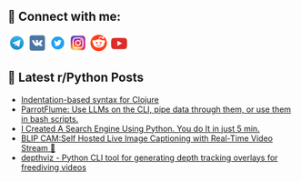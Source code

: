 ## 🔎 Connect with me:
[<img src="https://github.com/bullbesh/bullbesh/blob/main/images/Telegram.png" width="32" height="32" />](https://t.me/bullbesh)
[<img src="https://github.com/bullbesh/bullbesh/blob/main/images/VK.png" width="32" height="32" />](https://vk.com/bullbesh)
[<img src="https://github.com/bullbesh/bullbesh/blob/main/images/Twitter.png" width="32" height="32" />](https://twitter.com/bullbesh1)
[<img src="https://github.com/bullbesh/bullbesh/blob/main/images/Instagram.png" width="32" height="32" />](https://www.instagram.com/bullbesh)
[<img src="https://github.com/bullbesh/bullbesh/blob/main/images/Reddit.png" width="32" height="32" />](https://www.reddit.com/user/bullbesh)
[<img src="https://github.com/bullbesh/bullbesh/blob/main/images/YouTube.png" width="32" height="32" />](https://www.youtube.com/channel/UCtfjRs6uzgq5mfm8S06WTcg)

## 📕 Latest r/Python Posts
<!-- BLOG-POST-LIST:START -->
- [Indentation-based syntax for Clojure](https://www.reddit.com/r/Python/comments/1i0k96j/indentationbased_syntax_for_clojure/)
- [ParrotFlume: Use LLMs on the CLI, pipe data through them, or use them in bash scripts.](https://www.reddit.com/r/Python/comments/1i0cham/parrotflume_use_llms_on_the_cli_pipe_data_through/)
- [I Created A Search Engine Using Python. You do It in just 5 min.](https://www.reddit.com/r/Python/comments/1i0azui/i_created_a_search_engine_using_python_you_do_it/)
- [BLIP CAM:Self Hosted Live Image Captioning with Real-Time Video Stream 🎥](https://www.reddit.com/r/Python/comments/1i0a0q7/blip_camself_hosted_live_image_captioning_with/)
- [depthviz - Python CLI tool for generating depth tracking overlays for freediving videos](https://www.reddit.com/r/Python/comments/1i09qro/depthviz_python_cli_tool_for_generating_depth/)
<!-- BLOG-POST-LIST:END -->
